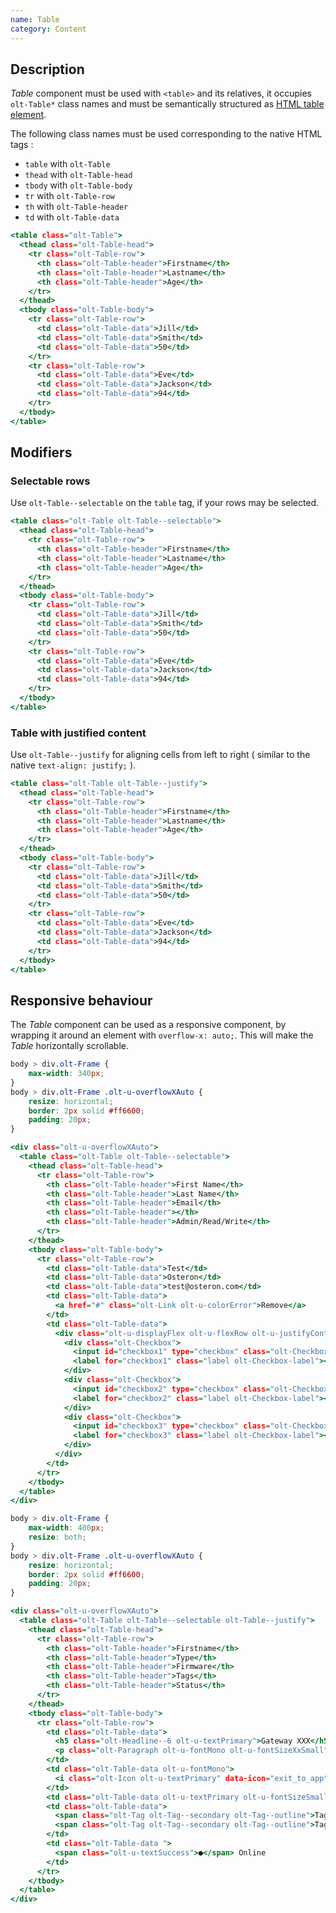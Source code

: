 ```yaml
---
name: Table
category: Content
---
```


## Description

*Table* component must be used with `<table>` and its relatives, it occupies
`olt-Table*` class names and must be semantically structured as 
[HTML table element](https://developer.mozilla.org/en-US/docs/Web/HTML/Element/table).

The following class names must be used corresponding to the native HTML tags :

- `table` with `olt-Table`
- `thead` with `olt-Table-head`
- `tbody` with `olt-Table-body`
- `tr` with `olt-Table-row`
- `th` with `olt-Table-header`
- `td` with `olt-Table-data`

```table.html
<table class="olt-Table">
  <thead class="olt-Table-head">
    <tr class="olt-Table-row">
      <th class="olt-Table-header">Firstname</th>
      <th class="olt-Table-header">Lastname</th>
      <th class="olt-Table-header">Age</th>
    </tr>
  </thead>
  <tbody class="olt-Table-body">
    <tr class="olt-Table-row">
      <td class="olt-Table-data">Jill</td>
      <td class="olt-Table-data">Smith</td>
      <td class="olt-Table-data">50</td>
    </tr>
    <tr class="olt-Table-row">
      <td class="olt-Table-data">Eve</td>
      <td class="olt-Table-data">Jackson</td>
      <td class="olt-Table-data">94</td>
    </tr>
  </tbody>
</table>
```

## Modifiers

### Selectable rows

Use `olt-Table--selectable` on the `table` tag, if your rows may be selected.

```selectable.html
<table class="olt-Table olt-Table--selectable">
  <thead class="olt-Table-head">
    <tr class="olt-Table-row">
      <th class="olt-Table-header">Firstname</th>
      <th class="olt-Table-header">Lastname</th>
      <th class="olt-Table-header">Age</th>
    </tr>
  </thead>
  <tbody class="olt-Table-body">
    <tr class="olt-Table-row">
      <td class="olt-Table-data">Jill</td>
      <td class="olt-Table-data">Smith</td>
      <td class="olt-Table-data">50</td>
    </tr>
    <tr class="olt-Table-row">
      <td class="olt-Table-data">Eve</td>
      <td class="olt-Table-data">Jackson</td>
      <td class="olt-Table-data">94</td>
    </tr>
  </tbody>
</table>
```

### Table with justified content

Use `olt-Table--justify` for aligning cells from left to right ( similar to
the native `text-align: justify;` ).

```justify.html
<table class="olt-Table olt-Table--justify">
  <thead class="olt-Table-head">
    <tr class="olt-Table-row">
      <th class="olt-Table-header">Firstname</th>
      <th class="olt-Table-header">Lastname</th>
      <th class="olt-Table-header">Age</th>
    </tr>
  </thead>
  <tbody class="olt-Table-body">
    <tr class="olt-Table-row">
      <td class="olt-Table-data">Jill</td>
      <td class="olt-Table-data">Smith</td>
      <td class="olt-Table-data">50</td>
    </tr>
    <tr class="olt-Table-row">
      <td class="olt-Table-data">Eve</td>
      <td class="olt-Table-data">Jackson</td>
      <td class="olt-Table-data">94</td>
    </tr>
  </tbody>
</table>
```

## Responsive behaviour

The *Table* component can be used as a responsive component, by wrapping it 
around an element with `overflow-x: auto;`. This will make the *Table* 
horizontally scrollable.

```responsive.css hidden
body > div.olt-Frame { 
    max-width: 340px;
}
body > div.olt-Frame .olt-u-overflowXAuto {
    resize: horizontal;
    border: 2px solid #ff6600;
    padding: 20px;
}
```

```responsive.html
<div class="olt-u-overflowXAuto">
  <table class="olt-Table olt-Table--selectable">
    <thead class="olt-Table-head">
      <tr class="olt-Table-row">
        <th class="olt-Table-header">First Name</th>
        <th class="olt-Table-header">Last Name</th>
        <th class="olt-Table-header">Email</th>
        <th class="olt-Table-header"></th>
        <th class="olt-Table-header">Admin/Read/Write</th>
      </tr>
    </thead>
    <tbody class="olt-Table-body">
      <tr class="olt-Table-row">
        <td class="olt-Table-data">Test</td>
        <td class="olt-Table-data">Osteron</td>
        <td class="olt-Table-data">test@osteron.com</td>
        <td class="olt-Table-data">
          <a href="#" class="olt-Link olt-u-colorError">Remove</a>
        </td>
        <td class="olt-Table-data">
          <div class="olt-u-displayFlex olt-u-flexRow olt-u-justifyContentSpaceBetween">
            <div class="olt-Checkbox">
              <input id="checkbox1" type="checkbox" class="olt-Checkbox-input" checked="">
              <label for="checkbox1" class="label olt-Checkbox-label"></label>
            </div>
            <div class="olt-Checkbox">
              <input id="checkbox2" type="checkbox" class="olt-Checkbox-input">
              <label for="checkbox2" class="label olt-Checkbox-label"></label>
            </div>
            <div class="olt-Checkbox">
              <input id="checkbox3" type="checkbox" class="olt-Checkbox-input">
              <label for="checkbox3" class="label olt-Checkbox-label"></label>
            </div>
          </div>
        </td>
      </tr>
    </tbody>
  </table>
</div>
```

```responsive-2.css hidden
body > div.olt-Frame { 
    max-width: 400px;
    resize: both;
}
body > div.olt-Frame .olt-u-overflowXAuto {
    resize: horizontal;
    border: 2px solid #ff6600;
    padding: 20px;
}
```

```responsive-2.html
<div class="olt-u-overflowXAuto">
  <table class="olt-Table olt-Table--selectable olt-Table--justify">
    <thead class="olt-Table-head">
      <tr class="olt-Table-row">
        <th class="olt-Table-header">Firstname</th>
        <th class="olt-Table-header">Type</th>
        <th class="olt-Table-header">Firmware</th>
        <th class="olt-Table-header">Tags</th>
        <th class="olt-Table-header">Status</th>
      </tr>
    </thead>
    <tbody class="olt-Table-body">
      <tr class="olt-Table-row">
        <td class="olt-Table-data">
          <h5 class="olt-Headline--6 olt-u-textPrimary">Gateway XXX</h5>
          <p class="olt-Paragraph olt-u-fontMono olt-u-fontSizeXxSmall">0123456789</p>
        </td>
        <td class="olt-Table-data olt-u-fontMono">
          <i class="olt-Icon olt-u-textPrimary" data-icon="exit_to_app"></i> <span class="olt-u-fontSizeXSmall">Gateway</span>
        </td>
        <td class="olt-Table-data olt-u-textPrimary olt-u-fontSizeSmall">DEV2S</td>
        <td class="olt-Table-data">
          <span class="olt-Tag olt-Tag--secondary olt-Tag--outline">Tag 1</span>
          <span class="olt-Tag olt-Tag--secondary olt-Tag--outline">Tag 2</span>
        </td>
        <td class="olt-Table-data ">
          <span class="olt-u-textSuccess">●</span> Online
        </td>
      </tr>
    </tbody>
  </table>
</div>
```

